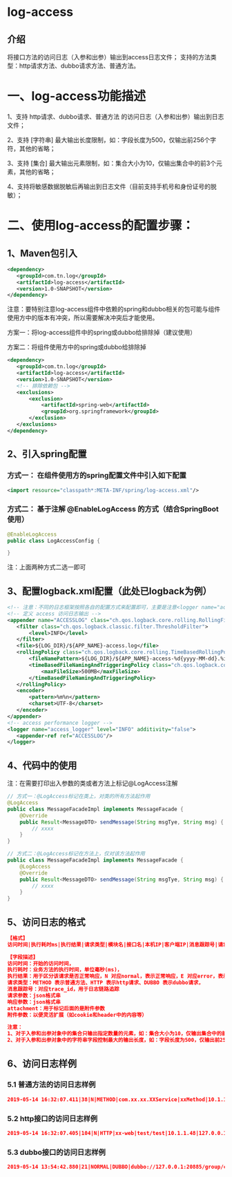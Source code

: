 # log-access

## 介绍
将接口方法的访问日志（入参和出参）输出到access日志文件；
支持的方法类型：http请求方法、dubbo请求方法、普通方法。

# 一、log-access功能描述

1、支持 http请求、dubbo请求、普通方法 的访问日志（入参和出参）输出到日志文件；

2、支持 [字符串] 最大输出长度限制，如：字段长度为500，仅输出前256个字符，其他的省略；

3、支持 [集合] 最大输出元素限制，如：集合大小为10，仅输出集合中的前3个元素，其他的省略；

4、支持将敏感数据脱敏后再输出到日志文件（目前支持手机号和身份证号的脱敏）；


# 二、使用log-access的配置步骤：

## 1、Maven包引入
````xml
<dependency>
   <groupId>com.tn.log</groupId>
   <artifactId>log-access</artifactId>
   <version>1.0-SNAPSHOT</version>
</dependency>
````
注意：要特别注意log-access组件中依赖的spring和dubbo相关的包可能与组件使用方中的版本有冲突，所以需要解决冲突后才能使用。

方案一：将log-access组件中的spring或dubbo给排除掉（建议使用）

方案二：将组件使用方中的spring或dubbo给排除掉
````xml
<dependency>
   <groupId>com.tn.log</groupId>
   <artifactId>log-access</artifactId>
   <version>1.0-SNAPSHOT</version>
   <!-- 排除依赖包 -->
   <exclusions>
       <exclusion>
           <artifactId>spring-web</artifactId>
           <groupId>org.springframework</groupId>
       </exclusion>
   </exclusions>
</dependency>
````

## 2、引入spring配置



### 方式一： 在组件使用方的spring配置文件中引入如下配置

````xml
<import resource="classpath*:META-INF/spring/log-access.xml"/>
````
### 方式二： 基于注解 @EnableLogAccess 的方式（结合SpringBoot使用）

````java
@EnableLogAccess
public class LogAccessConfig {

}
````
注：上面两种方式二选一即可



## 3、配置logback.xml配置（此处已logback为例）

````xml
<!-- 注意：不同的日志框架按照各自的配置方式来配置即可，主要是注意<logger name="access_logger"/>元素的配置，其中name必须为access_logger -->
<!-- 定义 access 访问日志输出 -->
<appender name="ACCESSLOG" class="ch.qos.logback.core.rolling.RollingFileAppender">
   <filter class="ch.qos.logback.classic.filter.ThresholdFilter">
       <level>INFO</level>
   </filter>
   <file>${LOG_DIR}/${APP_NAME}-access.log</file>
   <rollingPolicy class="ch.qos.logback.core.rolling.TimeBasedRollingPolicy">
       <fileNamePattern>${LOG_DIR}/${APP_NAME}-access-%d{yyyy-MM-dd}.%i.log</fileNamePattern>
       <timeBasedFileNamingAndTriggeringPolicy class="ch.qos.logback.core.rolling.SizeAndTimeBasedFNATP">
           <maxFileSize>500MB</maxFileSize>
       </timeBasedFileNamingAndTriggeringPolicy>
   </rollingPolicy>
   <encoder>
       <pattern>%m%n</pattern>
       <charset>UTF-8</charset>
   </encoder>
</appender>
<!-- access performance logger -->
<logger name="access_logger" level="INFO" additivity="false">
   <appender-ref ref="ACCESSLOG"/>
</logger>
````

## 4、代码中的使用

注：在需要打印出入参数的类或者方法上标记@LogAccess注解

````java
// 方式一：@LogAccess标记在类上，对类的所有方法起作用
@LogAccess
public class MessageFacadeImpl implements MessageFacade {
    @Override
    public Result<MessageDTO> sendMessage(String msgTye, String msg) {
        // xxxx
    }
}
````
````java
// 方式二：@LogAccess标记在方法上，仅对该方法起作用
public class MessageFacadeImpl implements MessageFacade {
    @LogAccess
    @Override
    public Result<MessageDTO> sendMessage(String msgTye, String msg) {
        // xxxx
    }
}
````

## 5、访问日志的格式
````json
【格式】
访问时间|执行耗时ms|执行结果|请求类型|模块名|接口名|本机IP|客户端IP|消息跟踪号|请求参数|响应参数|attachment|附件参数

【字段描述】
访问时间：开始的访问时间，
执行耗时：业务方法的执行时间，单位毫秒(ms)，
执行结果：用于区分该请求是否正常响应，N 对应normal，表示正常响应，E 对应error，表示出现异常，
请求类型：METHOD 表示普通方法、HTTP 表示http请求、DUBBO 表示dubbo请求，
消息跟踪号：对应trace_id，用于日志链路追踪
请求参数：json格式串
响应参数：json格式串
attachment：用于标记后面的是附件参数
附件参数：以便灵活扩展（如cookie和header中的内容等）

注意：
1、对于入参和出参对象中的集合只输出指定数量的元素，如：集合大小为10，仅输出集合中的前3个元素，其他的省略
2、对于入参和出参对象中的字符串字段控制最大的输出长度，如：字段长度为500，仅输出前256个字符，其他的省略
````


## 6、访问日志样例

### 5.1 普通方法的访问日志样例
```json
2019-05-14 16:32:07.411|38|N|METHOD|com.xx.xx.XXService|xxMethod|10.1.1.48|10.1.1.48|3a1979e559e24c56b8b866731155c889|["1000008684","fast"]|{"status":200,"message":null,"data":{"code":"success","createTime":1557492448000,"updateTime":1557492979000},"error":false,"success":true}|attachtment|
```
### 5.2 http接口的访问日志样例
```json
2019-05-14 16:32:07.405|104|N|HTTP|xx-web|test/test|10.1.1.48|127.0.0.1|3a1979e559e24c56b8b866731155c889|fast|{"status":200,"message":null,"data":{"code":"success","createTime":1557492448000,"updateTime":1557492979000},"error":false,"success":true}|attachtment|
```
### 5.3 dubbo接口的访问日志样例
```json
2019-05-14 13:54:42.880|21|NORMAL|DUBBO|dubbo://127.0.0.1:20885/group/com.xx.xx.XXFacade|queryXX|10.1.1.48|10.1.1.48:50542|3a1979e559e24c56b8b866731155c889|["1000008684",3,"fast"]|{"status":200,"message":null,"data":{"code":"success","createTime":1557492448000,"updateTime":1557492979000},"error":false,"success":true}|attachtment|
```
